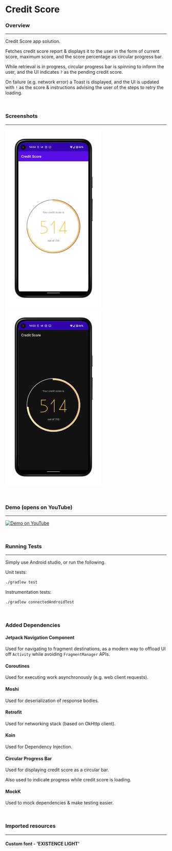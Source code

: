# Credit Score

### Overview

<hr>

Credit Score app solution.

Fetches credit score report & displays it to the user in the form of current score, maximum score,
and the score percentage as circular progress bar.

While retrieval is in progress, circular progress bar is spinning to inform the user, and the UI
indicates `?` as the pending credit score.

On failure (e.g. network error) a Toast is displayed, and the UI is updated with `!` as the score &
instructions advising the user of the steps to retry the loading.

<br>

### Screenshots

<hr>

<p float="left">
  <img src="docs/media/light.png" width="300">
  <img src="docs/media/dark.png" width="300">
</p>

<br>

### Demo (opens on YouTube)

<hr>

[![Demo on YouTube](https://img.youtube.com/vi/f7oraxDZjhY/0.jpg)](https://www.youtube.com/watch?v=f7oraxDZjhY)

<br>

### Running Tests

<hr>

Simply use Android studio, or run the following.

Unit tests:

```bash
./gradlew test
```

Instrumentation tests:

```bash
./gradlew connectedAndroidTest
```

<br>

### Added Dependencies

#### Jetpack Navigation Component

Used for navigating to fragment destinations, as a modern way to offload UI off `Activity` while
avoiding `FragmentManager` APIs.

#### Coroutines

Used for executing work asynchronously (e.g. web client requests).

#### Moshi

Used for deserialization of response bodies.

#### Retrofit

Used for networking stack (based on OkHttp client).

#### Koin

Used for Dependency Injection.

#### Circular Progress Bar

Used for displaying credit score as a circular bar.

Also used to indicate progress while credit score is loading.

#### MockK

Used to mock dependencies & make testing easier.

<br>

### Imported resources

<hr>

#### Custom font - 'EXISTENCE LIGHT'
